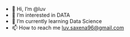 - 👋 Hi, I’m @luv
- 👀 I’m interested in DATA
- 🌱 I’m currently learning Data Science
- 📫 How to reach me luv.saxena96@gmail.com

<!---
luvs-axena/luvs-axena is a ✨ special ✨ repository because its `README.md` (this file) appears on your GitHub profile.
You can click the Preview link to take a look at your changes.
--->

